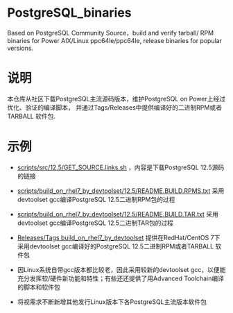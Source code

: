 # PostgreSQL_binaries
Based on PostgreSQL Community Source，build and verify  tarball/ RPM binaries for Power AIX/Linux ppc64le/ppc64le, release binaries for popular versions.

# 说明
本仓库从社区下载PostgreSQL主流源码版本，维护PostgreSQL on Power上经过优化、验证的编译脚本， 并通过Tags/Releases中提供编译好的二进制RPM或者TARBALL 软件包.
 
# 示例
* [scripts/src/12.5/GET_SOURCE.links.sh](https://github.com/DBres4Power/PostgreSQL_binaries/blob/main/scripts/src/12.5/GET_SOURCE.links.sh) ，内容是下载PostgreSQL 12.5源码的链接
 
* [scripts/build_on_rhel7_by_devtoolset/12.5/README.BUILD.RPMS.txt](https://github.com/DBres4Power/PostgreSQL_binaries/blob/main/scripts/build_on_rhel7_by_devtoolset/12.5/README.BUILD.RPMS.txt) 采用devtoolset gcc编译PostgreSQL 12.5二进制RPM包的过程

* [scripts/build_on_rhel7_by_devtoolset/12.5/README.BUILD.TAR.txt](https://github.com/DBres4Power/PostgreSQL_binaries/blob/main/scripts/build_on_rhel7_by_devtoolset/12.5/README.BUILD.TAR.txt) 采用devtoolset gcc编译PostgreSQL 12.5二进制TAR包的过程

* [Releases/Tags build_on_rhel7_by_devtoolset](https://github.com/DBres4Power/PostgreSQL_binaries/releases/tag/v12.5_built_on_rhel7_by_devtoolset) 提供在RedHat/CentOS 7下采用devtoolset gcc编译好的PostgreSQL 12.5二进制RPM或者TARBALL 软件包

* 因Linux系统自带gcc版本都比较老，因此采用较新的devtoolset gcc，以便能充分发挥软/硬件新功能和特性；有些还还提供了用Advanced Toolchain编译的脚本和软件包

* 将视需求不断新增其他发行Linux版本下各PostgreSQL主流版本软件包
